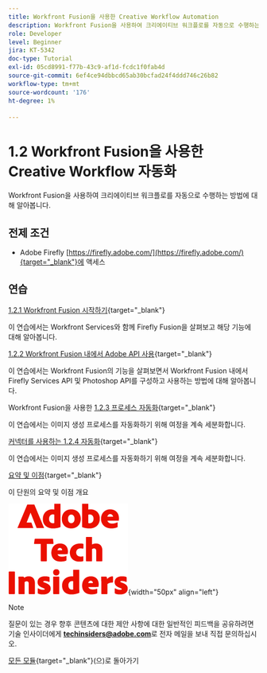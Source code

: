 ```yaml
---
title: Workfront Fusion을 사용한 Creative Workflow Automation
description: Workfront Fusion을 사용하여 크리에이티브 워크플로를 자동으로 수행하는 방법 알아보기
role: Developer
level: Beginner
jira: KT-5342
doc-type: Tutorial
exl-id: 05cd8991-f77b-43c9-af1d-fcdc1f0fab4d
source-git-commit: 6ef4ce94dbbcd65ab30bcfad24f4ddd746c26b82
workflow-type: tm+mt
source-wordcount: '176'
ht-degree: 1%

---
```


# 1.2 Workfront Fusion을 사용한 Creative Workflow 자동화

Workfront Fusion을 사용하여 크리에이티브 워크플로를 자동으로 수행하는 방법에 대해 알아봅니다.

## 전제 조건

- Adobe Firefly [https://firefly.adobe.com/](https://firefly.adobe.com/){target="_blank"}에 액세스

## 연습

[1.2.1 Workfront Fusion 시작하기](./ex1.md){target="_blank"}

이 연습에서는 Workfront Services와 함께 Firefly Fusion을 살펴보고 해당 기능에 대해 알아봅니다.

[1.2.2 Workfront Fusion 내에서 Adobe API 사용](./ex2.md){target="_blank"}

이 연습에서는 Workfront Fusion의 기능을 살펴보면서 Workfront Fusion 내에서 Firefly Services API 및 Photoshop API를 구성하고 사용하는 방법에 대해 알아봅니다.

Workfront Fusion을 사용한 [1.2.3 프로세스 자동화](./ex3.md){target="_blank"}

이 연습에서는 이미지 생성 프로세스를 자동화하기 위해 여정을 계속 세분화합니다.

[커넥터를 사용하는 1.2.4 자동화](./ex4.md){target="_blank"}

이 연습에서는 이미지 생성 프로세스를 자동화하기 위해 여정을 계속 세분화합니다.

[요약 및 이점](./summary.md){target="_blank"}

이 단원의 요약 및 이점 개요

![기술 내부자](./../../../assets/images/techinsiders.png){width="50px" align="left"}

>[!NOTE]
>
>질문이 있는 경우 향후 콘텐츠에 대한 제안 사항에 대한 일반적인 피드백을 공유하려면 기술 인사이더에게 **techinsiders@adobe.com**&#x200B;로 전자 메일을 보내 직접 문의하십시오.

[모든 모듈](../../../overview.md){target="_blank"}(으)로 돌아가기
